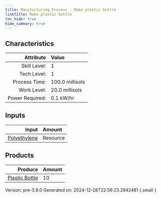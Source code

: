 ```yaml
---
title: Manufacturing Process - Make plastic bottle
linkTitle: Make plastic bottle
toc_hide: true
hide_summary: true
---
```



## Characteristics

| Attribute      | Value |
|--------:|:------|
|Skill Level:|1|
|Tech Level:|1|
|Process Time:|100.0 millisols|
|Work Level:|20.0 millisols|
|Power Required:|0.1 kW/hr|

## Inputs

| Input      | Amount |
|--------:|:------|
|[Polyethylene](/docs/definitions/resource/polyethylene)|Resource|1.0 kg|

## Products


| Produce      | Amount |
|--------:|:------|
|[Plastic Bottle](/docs/definitions/part/plastic-bottle)|10|


Version: pre-3.9.0 Generated on: 2024-12-28T22:56:23.2942481
{.small }

